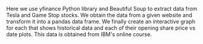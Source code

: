 Here we use yfinance Python library and Beautiful Soup to extract data from Tesla and Game Stop stocks. We obtain the data from a given website and transform it into a pandas data frame. We finally create an interactive graph for each that shows historical data and each of their opening share price vs date plots. This data is obtained from IBM's online course.
